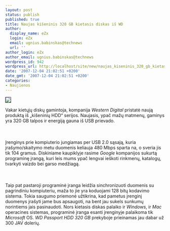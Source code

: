 ```yaml
---
layout: post
status: publish
published: true
title: Naujas kišeninis 320 GB kietasis diskas iš WD
author:
  display_name: eZx
  login: eZx
  email: ugnius.babinskas@technews
  url: ''
author_login: eZx
author_email: ugnius.babinskas@technews
wordpress_id: 942
wordpress_url: http://localhost/site/new/naujas_kiseninis_320_gb_kietasis_diskas_is_wd/
date: '2007-12-04 21:02:51 +0200'
date_gmt: '2007-12-04 21:02:51 +0200'
categories:
- Naujienos
---
```

<div class="imgright"><img src="http://www.technews.lt/upl/Failai/Passport_Portable_3.jpg" border="1"></div>
<p>Vakar kietųjų diskų gamintoja, kompanija <i>Western Digital</i> pristatė naują produktą iš „kišeninių HDD“ serijos. Naujasis, ypač mažų matmenų, gaminys yra 320 GB talpos ir energiją gauna iš USB prievado.<br />
<br><br />
<br>Įrenginys prie kompiuterio jungiamas per USB 2.0 sąsają, kuria įrašymo/skaitymo metu duomenis keliauja 480 Mbps sparta na, o sveria jis tik 104 gramus. Diskiniame kaupiklyje rasime <i>Google</i> kompanijos sukurtą programinę įrangą, kuri leis mums ypač lengvai ieškoti rinkmenų, katalogų, tvarkyti vaizdo bei garso medžiagą.<br />
<br><br />
<br>Taip pat pastaroji programinė įranga leidžia sinchronizuoti duomenis su pagrindiniu kompiuteriu, maža to jie yra koduojami 128 bitų kodavimo sistema. Tokia saugumo priemonė užtikrina, kad pametus įrenginį duomenys įrašyti jame bus apsaugoti, na bent jau sukels sunkumų norintiems jais pasinaudoti. Nors kietasis diskas palaiko ir <i>Windows</i>, ir <i>Mac</i> operacines sistemas, programinė įranga esanti įrenginyje palaikoma tik <i>Microsoft</i> OS. <i>WD Passport HDD 320 GB</i> prekyboje prieinamas jau dabar už 300 JAV dolerių.<br />
<br></p>
